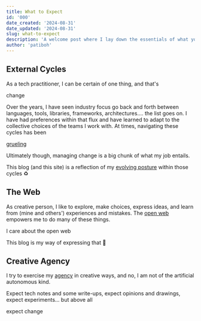 ```yaml
---
title: What to Expect
id: '000'
date_created: '2024-08-31'
date_updated: '2024-08-31'
slug: what-to-expect
description: 'A welcome post where I lay down the essentials of what you might expect from this blog.'
author: 'patiboh'
---
```


## External Cycles

As a tech practitioner, I can be certain of one thing, and that's

<div class="ff:callout bg:warning:200 maki:block ravioli text:center font:xl">change</div>

Over the years, I have seen industry focus go back and forth between languages, tools, libraries, frameworks, architectures.... the list goes on. I have had preferences within that flux and have learned to adapt to the collective choices of the teams I work with. At times, navigating these cycles has been

<div class="ff:callout magic:dante purgatorio ink:white maki:block ravioli text:center font:xl"><a href="/media/road-to-happy-path">grueling</a></div>

Ultimately though, managing change is a big chunk of what my job entails.

This blog (and this site) is a reflection of my [evolving posture](/doc/decisions) within those cycles ♻️

## The Web

As creative person, I like to explore, make choices, express ideas, and learn from (mine and others') experiences and mistakes. The [open web](https://www.w3.org/wiki/Open_Web_Platform) empowers me to do many of these things.

<div class="ff:callout bg:primary:300 ink:white maki:block ravioli text:center font:xl">I care about the open web</div>

This blog is my way of expressing that 🩷

## Creative Agency

I try to exercise my [agency](https://www.recurse.com/self-directives) in creative ways, and no, I am not of the artificial autonomous kind.

Expect tech notes and some write-ups, expect opinions and drawings, expect experiments... but above all

<div class="ff:callout magic:bleu ink:white maki:block ravioli text:center font:xl">expect change</div>
